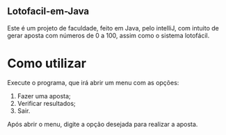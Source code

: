 ## Lotofacil-em-Java

Este é um projeto de faculdade, feito em Java, pelo intelliJ, com intuito de gerar aposta com números de 0 a 100, assim como o sistema lotofácil.

# Como utilizar

Execute o programa, que irá abrir um menu com as opções:
1. Fazer uma aposta;
2. Verificar resultados;
0. Sair.

Após abrir o menu, digite a opção desejada para realizar a aposta.

